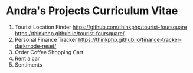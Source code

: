 # Andra's Projects Curriculum Vitae 

1. Tourist Location Finder https://github.com/thinkphp/tourist-foursquare https://thinkphp.github.io/tourist-foursquare/
2. Personal Finance Tracker https://thinkphp.github.io/finance-tracker-darkmode-reset/
3. Order Coffee Shopping Cart
4. Rent a car
5. Sentiments
